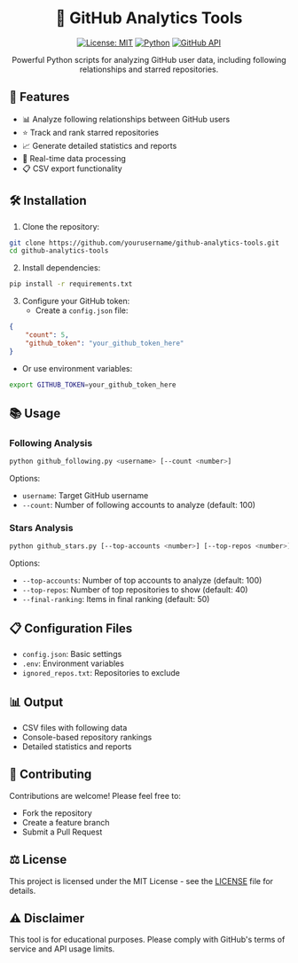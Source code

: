 <div align="center">

# 🌟 GitHub Analytics Tools

[![License: MIT](https://img.shields.io/badge/License-MIT-blue.svg?style=flat-square)](LICENSE)
[![Python](https://img.shields.io/badge/Python-3.6+-blue.svg?style=flat-square&logo=python&logoColor=white)](https://www.python.org)
[![GitHub API](https://img.shields.io/badge/GitHub-API-green.svg?style=flat-square&logo=github)](https://docs.github.com/en/rest)

Powerful Python scripts for analyzing GitHub user data, including following relationships and starred repositories.

</div>

## 🚀 Features

- 📊 Analyze following relationships between GitHub users
- ⭐ Track and rank starred repositories
- 📈 Generate detailed statistics and reports
- 🔄 Real-time data processing
- 📋 CSV export functionality

## 🛠️ Installation

1. Clone the repository:
```bash
git clone https://github.com/yourusername/github-analytics-tools.git
cd github-analytics-tools
```

2. Install dependencies:
```bash
pip install -r requirements.txt
```

3. Configure your GitHub token:
   - Create a `config.json` file:
```json
{
    "count": 5,
    "github_token": "your_github_token_here"
}
```
   - Or use environment variables:
```bash
export GITHUB_TOKEN=your_github_token_here
```

## 📚 Usage

### Following Analysis

```bash
python github_following.py <username> [--count <number>]
```

Options:
- `username`: Target GitHub username
- `--count`: Number of following accounts to analyze (default: 100)

### Stars Analysis

```bash
python github_stars.py [--top-accounts <number>] [--top-repos <number>]
```

Options:
- `--top-accounts`: Number of top accounts to analyze (default: 100)
- `--top-repos`: Number of top repositories to show (default: 40)
- `--final-ranking`: Items in final ranking (default: 50)

## 📋 Configuration Files

- `config.json`: Basic settings
- `.env`: Environment variables
- `ignored_repos.txt`: Repositories to exclude

## 📊 Output

- CSV files with following data
- Console-based repository rankings
- Detailed statistics and reports

## 🤝 Contributing

Contributions are welcome! Please feel free to:
- Fork the repository
- Create a feature branch
- Submit a Pull Request

## ⚖️ License

This project is licensed under the MIT License - see the [LICENSE](LICENSE) file for details.

## ⚠️ Disclaimer

This tool is for educational purposes. Please comply with GitHub's terms of service and API usage limits.

